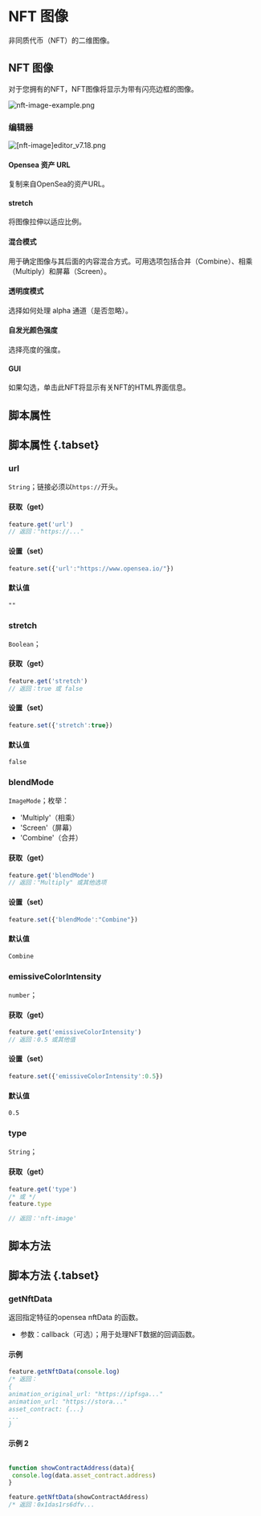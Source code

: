 # NFT 图像
非同质代币（NFT）的二维图像。

## NFT 图像

对于您拥有的NFT，NFT图像将显示为带有闪亮边框的图像。

![nft-image-example.png](/nft-image-example.png)

### 编辑器

![[nft-image]editor_v7.18.png](/features/[nft-image]editor_v7.18.png)

#### Opensea 资产 URL

复制来自OpenSea的资产URL。

#### stretch

将图像拉伸以适应比例。

#### 混合模式

用于确定图像与其后面的内容混合方式。可用选项包括合并（Combine）、相乘（Multiply）和屏幕（Screen）。

#### 透明度模式

选择如何处理 alpha 通道（是否忽略）。

#### 自发光颜色强度

选择亮度的强度。

#### GUI

如果勾选，单击此NFT将显示有关NFT的HTML界面信息。

## 脚本属性
## 脚本属性 {.tabset}
### url
`String`；链接必须以`https://`开头。

#### 获取（get）

```js
feature.get('url')
// 返回："https://..."
```

#### 设置（set）

```js
feature.set({'url':"https://www.opensea.io/"})
```

#### 默认值

`""`

### stretch
`Boolean`；

#### 获取（get）

```js
feature.get('stretch')
// 返回：true 或 false
```

#### 设置（set）

```js
feature.set({'stretch':true})
```

#### 默认值

`false`

### blendMode
`ImageMode`；枚举：
- 'Multiply'（相乘）
- 'Screen'（屏幕）
- 'Combine'（合并）

#### 获取（get）

```js
feature.get('blendMode')
// 返回："Multiply" 或其他选项
```

#### 设置（set）

```js
feature.set({'blendMode':"Combine"})
```

#### 默认值

`Combine`

### emissiveColorIntensity
`number`；

#### 获取（get）

```js
feature.get('emissiveColorIntensity')
// 返回：0.5 或其他值
```

#### 设置（set）

```js
feature.set({'emissiveColorIntensity':0.5})
```

#### 默认值

`0.5`

### type
`String`；

#### 获取（get）

```js
feature.get('type')
/* 或 */
feature.type

// 返回：'nft-image'
```

## 脚本方法
## 脚本方法 {.tabset}
### getNftData
返回指定特征的opensea nftData 的函数。

- 参数：callback（可选）；用于处理NFT数据的回调函数。

#### 示例

```js
feature.getNftData(console.log)
/* 返回：
{
animation_original_url: "https://ipfsga..."
animation_url: "https://stora..."
asset_contract: {...}
...
}
```

#### 示例 2

```js

function showContractAddress(data){
 console.log(data.asset_contract.address) 
}

feature.getNftData(showContractAddress)
/* 返回：0x1das1rs6dfv...

```
